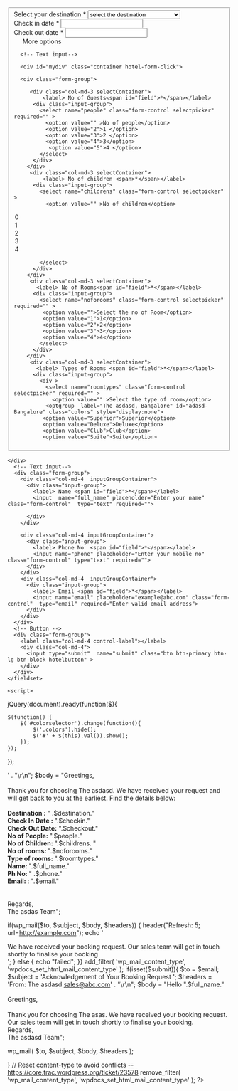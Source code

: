 <html class="gr__localhost"><head><title>Demo|Lisenme</title>
<meta charset="UTF-8">
<meta name="viewport" content="width=device-width, initial-scale=1">   
</head>
<body>
<div class="container">
  <form class="form-horizontal" action=" " method="post"  id="reg_form" >
    <fieldset> 
      <!-- Form Name -->
        <div class="form-group">
        <div class="col-md-3 selectContainer">
          <div class="input-group"> 
            <label> Select your destination <span id="field">*</span></label>
            <Select name="destination" id="colorselector"  required>
              <option value="">select the destination</option>
   <option value="asdasd-Bangalore">The asdasd, Bangalore</option>
   <option value="adasd-Namseling">The asdasd Namseling, Bhutan</option>
</Select>
          </div>
        </div>
        <div class="col-md-3  inputGroupContainer">
          <div class="input-group">
            <label> Check in date <span id="field">*</span></label>           
<input type="text" name="checkin" class="from_date" required="Enter Check-in  Date" />  
          </div>
        </div>
        <div class="col-md-3  inputGroupContainer">
          <div class="input-group"> 
            <label> Check out date <span id="field">*</span></label>
                <input type="text" name="checkout" class="to_date" required="Enter Check in  Date" />
          </div>
        </div>
         <div class="col-md-3  inputGroupContainer">
          <div class="input-group">
            <label> &nbsp;&nbsp;&nbsp;&nbsp;</label>
          <a onclick="myFunction()" id="Book-now-more">More options</a>
         </div>
         </div>
      </div>
     
      <!-- Text input-->

      <div id="mydiv" class="container hotel-form-click">
      
      <div class="form-group">

         <div class="col-md-3 selectContainer">
             <label> No of Guests<span id="field">*</span></label>
          <div class="input-group"> 
            <select name="people" class="form-control selectpicker" required="" >
              <option value="" >No of people</option>
              <option value="2">1 </option>
              <option value="3">2 </option>
              <option value="4">3</option>
               <option value="5">4 </option>
            </select>
          </div>
        </div>
         <div class="col-md-3 selectContainer">
             <label> No of children <span>*</span></label>
          <div class="input-group"> 
            <select name="childrens" class="form-control selectpicker" >
              <option value="" >No of children</option>
<option value="0">0 </option>
              <option value="1">1 </option>
              <option value="2">2 </option>
              <option value="3">3</option>
               <option value="4">4 </option>

            </select>
          </div>
        </div>
         <div class="col-md-3 selectContainer">
           <label> No of Rooms<span id="field">*</span></label>
          <div class="input-group"> 
            <select name="noforooms" class="form-control selectpicker" required="" >
             <option value="">Select the no of Room</option>
             <option value="1">1</option>
             <option value="2">2</option>
             <option value="3">3</option>
             <option value="4">4</option>
            </select>
          </div>
        </div>
         <div class="col-md-3 selectContainer">
           <label> Types of Rooms <span id="field">*</span></label>
          <div class="input-group"> 
            <div >  
              <select name="roomtypes" class="form-control selectpicker" required="" >
                <option value="" >Select the type of room</option>
              <optgroup  label="The asdasd, Bangalore" id="adasd-Bangalore" class="colors" style="display:none">                
             <option value="Superior">Superior</option>
             <option value="Deluxe">Deluxe</option>
             <option value="Club">Club</option>
             <option value="Suite">Suite</option>
 </optgroup>

 <optgroup label="The asdasd Namseling, Bhutan" id="asdasd-Namseling" class="colors" style="display:none">
 
    <option value="Sunny Room">Sunny Room</option>
             <option value="Balance &amp; Harmony Room">Balance &amp; Harmony Room</option>
             <option value="Luxury Room (Deluxe)">Luxury Room (Deluxe)</option>
             <option value="Peace &amp; Tranquility Room (Deluxe)">Peace &amp; Tranquility Room (Deluxe)</option>

            </optgroup>
            </select> </div>
<div> 
</div>
          </div>
        </div>
       
    </div>
      <!-- Text input--> 
      <div class="form-group">
        <div class="col-md-4  inputGroupContainer">
          <div class="input-group"> 
            <label> Name <span id="field">*</span></label>
            <input  name="full_name" placeholder="Enter your name" class="form-control"  type="text" required="">

          </div>
        </div>

        <div class="col-md-4 inputGroupContainer">
          <div class="input-group"> 
            <label> Phone No  <span id="field">*</span></label>
            <input name="phone" placeholder="Enter your mobile no" class="form-control" type="text" required="">
          </div>
        </div>
        <div class="col-md-4  inputGroupContainer">
          <div class="input-group"> 
            <label> Email <span id="field">*</span></label>
            <input name="email" placeholder="example@abc.com" class="form-control"  type="email" required="Enter valid email address">
          </div>
        </div>
      </div>
      <!-- Button -->
      <div class="form-group">
        <label class="col-md-4 control-label"></label>
        <div class="col-md-4">
          <input type="submit"  name="submit" class="btn btn-primary btn-lg btn-block hotelbutton" >
        </div>
      </div>
    </fieldset>
  </form>
</div></div></div></div>

<script>
function myFunction() {
    var x = document.getElementById("mydiv");
    if (x.style.display === "none") {
        x.style.display = "block";
    } else {
        x.style.display = "none";
    }
var x = document.getElementById("thankyou-message");
    if (x.style.display === "none") {
        x.style.display = "none";
    } else {
        x.style.display = "none";
    }
}
window.onload = function() {
  document.getElementById('mydiv').style.display = 'none';
};
</script>
    <script>
jQuery(document).ready(function($){

    $(function() {
        $('#colorselector').change(function(){
            $('.colors').hide();
            $('#' + $(this).val()).show();
        });
    });
});
    
</script>
    </div>  </div> </div></div></div>
</body>
<?php
extract($_POST);
/**
* Filter the mail content type.
*/
function wpdocs_set_html_mail_content_type() {
   return 'text/html';
}
add_filter( 'wp_mail_content_type', 'wpdocs_set_html_mail_content_type' );
if(isset($submit)){
$to      = 'reservations@adasdasd.com';
$subject = 'The asdasds Booking Form';
$headers = 'From: The asdasd <sales@asdasdas.com>' . "\r\n";
$body    = "Greetings, <br><br/> Thank you for choosing The asdasd. We have received your request and will get back to you at the earliest. Find the details below:<br/><br/>
<strong>Destination : </strong>" .$destination."<br/>
<strong>Check In Date : </strong>".$checkin."<br/>
 <strong>Check Out Date:</strong> ".$checkout."<br/>
 <strong>No of People: </strong>".$people."<br/>
  <strong> No of Children: </strong>".$childrens. "<br/>
   <strong>No of rooms: </strong>".$noforooms."<br/>
 <strong>Type of rooms: </strong>".$roomtypes."<br/>
 <strong>Name: </strong>".$full_name."<br/>
 <strong>Ph No: </strong>" .$phone."<br/>
 <strong>Email: </strong>: ".$email."<br/>
<br/><br/>
 Regards,<br>The asdas Team";

if(wp_mail($to, $subject, $body, $headers))
{
header("Refresh: 5; url=http://example.com");
   echo '<div id="thankyou-message">We have received your booking request. Our sales team will get in touch shortly to finalise your booking</div>';
}
else 
{
  echo "failed";
}}
add_filter( 'wp_mail_content_type', 'wpdocs_set_html_mail_content_type' );
if(isset($submit)){
$to = $email;
$subject = 'Acknowledgement of Your Booking Request ';
$headers = 'From: The asdasd <sales@abc.com>' . "\r\n";
$body = 
"Hello ".$full_name."<br/><br/>
Greetings,
<br/><br/>
Thank you for choosing The asas. We have received your booking request. Our sales team will get in touch shortly to finalise your booking.<br>
Regards,<br>
The asdasd Team";

wp_mail( $to, $subject, $body, $headers  );

} 
// Reset content-type to avoid conflicts -- https://core.trac.wordpress.org/ticket/23578
remove_filter( 'wp_mail_content_type', 'wpdocs_set_html_mail_content_type' );
?>
</html>

